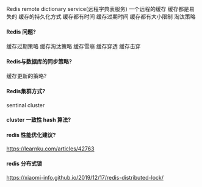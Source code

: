 Redis remote dictionary service(远程字典表服务)
一个远程的缓存
缓存都是易失的
缓存的持久化方式
缓存都有时间
缓存过期时间
缓存都有大小限制
淘汰策略

#### Redis 问题?
缓存过期策略
缓存淘汰策略
缓存雪崩
缓存穿透
缓存击穿

#### Redis与数据库的同步策略?
缓存更新的策略?

#### Redis集群方式?
sentinal  cluster

#### cluster 一致性 hash 算法?

#### redis 性能优化建议?

https://learnku.com/articles/42763

#### redis 分布式锁

https://xiaomi-info.github.io/2019/12/17/redis-distributed-lock/